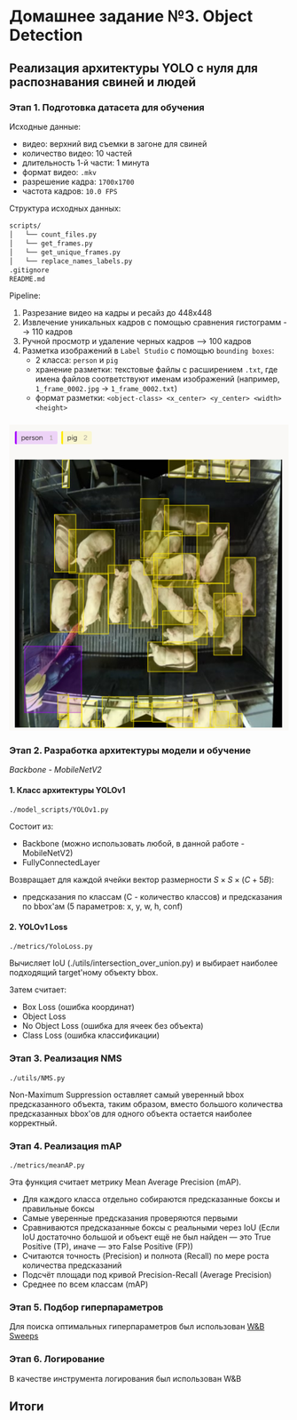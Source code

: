 <!-- ## Домашнее задание по теме Object Detection
Написать реализацию YOLO (https://arxiv.org/abs/1506.02640) с нуля для распознавания свиней и людей.

Данные - https://disk.yandex.ru/d/qXFgvtO3y-ey_A

1. Подготовить датасет для обучения - 2 балла
2. Реализовать архитектуру YOLO и методы для её обучения - 10 баллов
3. Реализовать NMS - 2 балла
4. Реализовать метрику mAP - 2 балла
5. Подобрать оптимальные гиперпараметры - 2 балла
6. Залогировать результаты экспериментов (метрики, гиперпараметры, визуализации) - 2 балла

Для защиты домашнего задания нужно предоставить исходный код решения и отчет обо всей проделанной работе -->

# Домашнее задание №3. Object Detection

## Реализация архитектуры YOLO с нуля для распознавания свиней и людей

### Этап 1. Подготовка датасета для обучения

Исходные данные: 
- видео: верхний вид съемки в загоне для свиней
- количество видео: 10 частей
- длительность 1-й части: 1 минута
- формат видео: `.mkv`
- разрешение кадра: `1700x1700`
- частота кадров: `10.0 FPS`

Структура исходных данных:


```plaintext
scripts/
│   └── count_files.py
│   └── get_frames.py
│   └── get_unique_frames.py
│   └── replace_names_labels.py
.gitignore
README.md
```

Pipeline:

1. Разрезание видео на кадры и ресайз до 448х448
2. Извлечение уникальных кадров с помощью сравнения гистограмм --> 110 кадров
3. Ручной просмотр и удаление черных кадров --> 100 кадров
4. Разметка изображений в `Label Studio` с помощью  `bounding boxes`:
    - 2 класса: `person` и `pig`
    - хранение разметки: текстовые файлы с расширением `.txt`, где имена файлов соответствуют именам изображений (например, `1_frame_0002.jpg` → `1_frame_0002.txt`)
    - формат разметки: `<object-class> <x_center> <y_center> <width> <height>`

###
![alt text](assets/image_1.png)

### Этап 2. Разработка архитектуры модели и обучение

*Backbone - MobileNetV2*

#### 1. Класс архитектуры YOLOv1
```
./model_scripts/YOLOv1.py
```
Состоит из:
- Backbone (можно использовать любой, в данной работе - MobileNetV2)
- FullyConnectedLayer

Возвращает для каждой ячейки вектор размерности $S × S × (C + 5B)$: 
- предсказания по классам (C - количество классов) и предсказания по bbox'ам (5 параметров: x, y, w, h, conf)

#### 2. YOLOv1 Loss

```
./metrics/YoloLoss.py
```

Вычисляет IoU (./utils/intersection_over_union.py) и выбирает наиболее подходящий target'ному объекту bbox.  

Затем считает:
- Box Loss (ошибка координат)
- Object Loss
- No Object Loss (ошибка для ячеек без объекта)
- Class Loss (ошибка классификации)

### Этап 3. Реализация NMS

```
./utils/NMS.py
```

Non-Maximum Suppression оставляет самый уверенный bbox предсказанного объекта, таким образом, вместо большого количества предсказанных bbox'ов для одного объекта остается наиболее корректный.

### Этап 4. Реализация mAP

```
./metrics/meanAP.py
```
Эта функция считает метрику Mean Average Precision (mAP). 
  
- Для каждого класса отдельно собираются предсказанные боксы и правильные боксы
- Самые уверенные предсказания проверяются первыми
- Сравниваются предсказанные боксы с реальными через IoU (Если IoU достаточно большой и объект ещё не был найден — это True Positive (TP), иначе — это False Positive (FP))
- Считаются точность (Precision) и полнота (Recall) по мере роста количества предсказаний
- Подсчёт площади под кривой Precision-Recall (Average Precision)
- Среднее по всем классам (mAP)

### Этап 5. Подбор гиперпараметров

Для поиска оптимальных гиперпараметров был использован [W&B Sweeps](https://wandb.ai/site/sweeps/)

### Этап 6. Логирование

В качестве инструмента логирования был использован W&B

## Итоги
